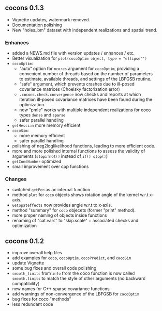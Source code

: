 ## cocons 0.1.3

- Vignette updates, watermark removed.
- Documentation polishing
- New "holes_bm" dataset with independent realizations and spatial trend.

### Enhances

- added a NEWS.md file with version updates / enhances / etc.
- Better visualization for `plot(cocoOptim object, type = "ellipse"")`
- `cocoOptim`:
  - "auto" option for `ncores` argument for `cocoOptim`, providing a convenient number of threads based on the number of parameters to estimate, available threads, and settings of the LBFGSB routine.
  - "safe" argument, which prevents crashes due to ill-posed covariance matrices (Choelsky factorization error)
  - `.cocons.check.convergence` now checks and reports at which iteration ill-posed covariance matrices have been found during the optimization. 
  - now "pmle" works with multiple independent realizations for coco types `dense` and `sparse`
  - safer parallel handling
- `getHessian` more memory efficient
- `cocoSim`: 
  - more memory efficient
  - safer parallel handling
- polishing of neg2loglikelihood functions, leading to more efficient code.
- more and more polished internal functions to assess the validity of arguments (`stopifnot()` instead of `if() stop()`)
- `getCondNumber` optimized
- small improvement over cpp functions

### Changes

- switched `getPen` as an internal function
- method `plot` for `coco` objects shows rotation angle of the kernel w.r.t x-axis.
- `GetSpateffects` now provides angle w.r.t to x-axis.
- method "summary" for `coco` objecets (former "print" method).
- more proper naming of objects inside functions
- renaming of "cat.vars" to "skip.scale" + associated checks and optimization

## cocons 0.1.2

-   improve overall help files
-   add examples for `coco`, `cocoOptim`, `cocoPredict`, and `cocoSim`
-   update Vignette
-   some bug fixes and overall code polishing
-   `smooth_limits` from `info` from the coco function is now called `smooth.limits` to match the style of other arguments (no backward compatibility)
-   new names for C++ sparse covariance functions
-   add warnings of non-convergence of the LBFGSB for `cocoOptim`
-   bug fixes for coco "methods"
-   less redundant code

